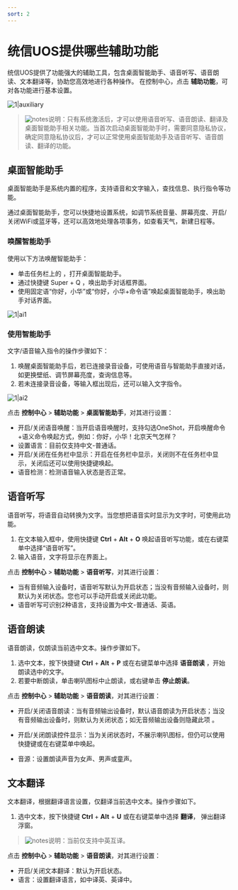 ```yaml
---
sort: 2
---
```


# 统信UOS提供哪些辅助功能

统信UOS提供了功能强大的辅助工具，包含桌面智能助手、语音听写、语音朗读、文本翻译等，协助您高效地进行各种操作。
在控制中心，点击 **辅助功能**，可对各功能进行基本设置。

![1|auxiliary](fig/auxiliary_function.png)

> ![notes](fig/notes.svg)说明：只有系统激活后，才可以使用语音听写、语音朗读、翻译及桌面智能助手相关功能。当首次启动桌面智能助手时，需要同意隐私协议，确定同意隐私协议后，才可以正常使用桌面智能助手及语音听写、语音朗读、翻译的功能。

## 桌面智能助手

桌面智能助手是系统内置的程序，支持语音和文字输入，查找信息、执行指令等功能。

通过桌面智能助手，您可以快捷地设置系统，如调节系统音量、屏幕亮度、开启/关闭WiFi或蓝牙等，还可以高效地处理各项事务，如查看天气，新建日程等。

### 唤醒智能助手

使用以下方法唤醒智能助手：
- 单击任务栏上的 ，打开桌面智能助手。
- 通过快捷键 Super + Q ，唤出助手对话框界面。
- 使用固定语“你好，小华”或“你好，小华+命令语”唤起桌面智能助手，唤出助手对话界面。

![1|ai1](fig/ai1.png)

### 使用智能助手

文字/语音输入指令的操作步骤如下：

1. 唤醒桌面智能助手后，若已连接录音设备，可使用语音与智能助手直接对话，如更换壁纸、调节屏幕亮度，查询信息等。
2. 若未连接录音设备，等输入框出现后，还可以输入文字指令。

![1|ai2](fig/ai2.png)

点击 **控制中心** > **辅助功能** > **桌面智能助手**，对其进行设置：
- 开启/关闭语音唤醒：当开启语音唤醒时，支持勾选OneShot，开启唤醒命令+语义命令唤起方式，例如：你好，小华！北京天气怎样？
- 设置语言：目前仅支持中文-普通话。
- 开启/关闭在任务栏中显示：开启在任务栏中显示，关闭则不在任务栏中显示，关闭后还可以使用快捷键唤起。
- 语音检测：检测语音输入状态是否正常。

## 语音听写

语音听写，将语音自动转换为文字。当您想把语音实时显示为文字时，可使用此功能。

1. 在文本输入框中，使用快捷键 **Ctrl** + **AIt** + **O** 唤起语音听写功能，或在右键菜单中选择“语音听写”。
2. 输入语音，文字将显示在界面上。

点击 **控制中心** > **辅助功能** > **语音听写**，对其进行设置：
- 当有音频输入设备时，语音听写默认为开启状态；当没有音频输入设备时，则默认为关闭状态。您也可以手动开启或关闭此功能。
- 语音听写可识别2种语言，支持设置为中文-普通话、英语。

## 语音朗读
语音朗读，仅朗读当前选中文本。操作步骤如下。

1.  选中文本，按下快捷键 **Ctrl** + **Alt** + **P** 或在右键菜单中选择 **语音朗读** ，开始朗读选中的文字。
2.  若要中断朗读，单击喇叭图标中止朗读，或右键单击 **停止朗读**。 

点击 **控制中心** > **辅助功能** > **语音朗读**，对其进行设置：

- 开启/关闭语音朗读：当有音频输出设备时，默认语音朗读为开启状态；当没有音频输出设备时，则默认为关闭状态；如无音频输出设备则隐藏此项 。

- 开启/关闭朗读控件显示：当为关闭状态时，不展示喇叭图标，但仍可以使用快捷键或在右键菜单中唤起。

- 音源：设置朗读声音为女声、男声或童声。

## 文本翻译

文本翻译，根据翻译语言设置，仅翻译当前选中文本。操作步骤如下。

1. 选中文本，按下快捷键 **Ctrl** + **AIt** + **U** 或在右键菜单中选择 **翻译**， 弹出翻译浮窗。 

> ![notes](fig/notes.svg)说明：当前仅支持中英互译。

点击 **控制中心** > **辅助功能** > **语音朗读**，对其进行设置：

- 开启/关闭文本翻译：默认为开启状态。
- 语言：设置翻译语言，如中译英、英译中。
